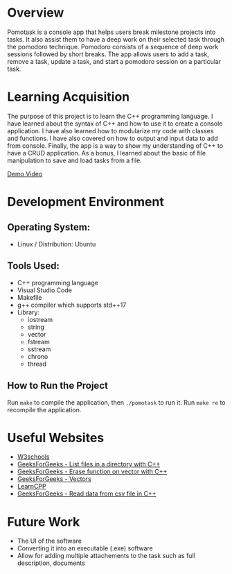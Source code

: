 # Overview

Pomotask is a console app that helps users break milestone projects into tasks. It also assist them to have a deep work on their selected task through the pomodoro technique. Pomodoro consists of a sequence of deep work sessions followed by short breaks. The app allows users to add a task, remove a task, update a task, and start a pomodoro session on a particular task.

# Learning Acquisition

The purpose of this project is to learn the C++ programming language. I have learned about the syntax of C++ and how to use it to create a console application. I have also learned how to modularize my code with classes and functions. I have also covered on how to output and input data to add from console. Finally, the app is a way to show my understanding of C++ to have a CRUD application. As a bonus, I learned about the basic of file manipulation to save and load tasks from a file.

[Demo Video](http://youtube.link.goes.here](https://github.com/expidev/PomoTask))

# Development Environment

## Operating System:
- Linux / Distribution: Ubuntu

## Tools Used:
- C++ programming language
- Visual Studio Code
- Makefile
- g++ compiler which supports std++17
- Library:
  - iostream
  - string
  - vector
  - fstream
  - sstream
  - chrono
  - thread

## How to Run the Project

Run `make` to compile the application, then `./pomotask` to run it.
Run `make re` to recompile the application.

# Useful Websites

- [W3schools](https://www.w3schools.com/cpp/)
- [GeeksForGeeks - List files in a directory with C++](https://www.geeksforgeeks.org/cpp-program-to-get-the-list-of-files-in-a-directory/)
- [GeeksForGeeks - Erase function on vector with C++](https://www.geeksforgeeks.org/vector-erase-in-cpp-stl/)
- [GeeksForGeeks - Vectors](https://www.geeksforgeeks.org/vector-in-cpp-stl/)
- [LearnCPP](https://learncpp.com/)
- [GeeksForGeeks - Read data from csv file in C++](https://www.geeksforgeeks.org/how-to-read-data-from-csv-file-to-a-2d-array-in-cpp/)


# Future Work

- The UI of the software
- Converting it into an executable (.exe) software
- Allow for adding multiple attachements to the task such as full description, documents
